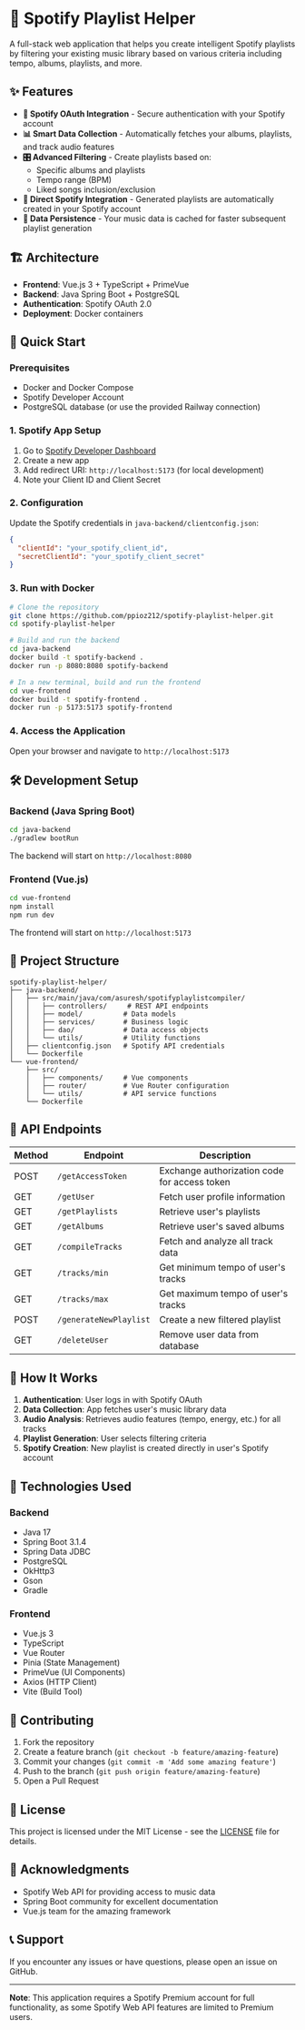 # 🎵 Spotify Playlist Helper

A full-stack web application that helps you create intelligent Spotify playlists by filtering your existing music library based on various criteria including tempo, albums, playlists, and more.

## ✨ Features

- **🔐 Spotify OAuth Integration** - Secure authentication with your Spotify account
- **📊 Smart Data Collection** - Automatically fetches your albums, playlists, and track audio features
- **🎛️ Advanced Filtering** - Create playlists based on:
  - Specific albums and playlists
  - Tempo range (BPM)
  - Liked songs inclusion/exclusion
- **🚀 Direct Spotify Integration** - Generated playlists are automatically created in your Spotify account
- **💾 Data Persistence** - Your music data is cached for faster subsequent playlist generation

## 🏗️ Architecture

- **Frontend**: Vue.js 3 + TypeScript + PrimeVue
- **Backend**: Java Spring Boot + PostgreSQL
- **Authentication**: Spotify OAuth 2.0
- **Deployment**: Docker containers

## 🚀 Quick Start

### Prerequisites

- Docker and Docker Compose
- Spotify Developer Account
- PostgreSQL database (or use the provided Railway connection)

### 1. Spotify App Setup

1. Go to [Spotify Developer Dashboard](https://developer.spotify.com/dashboard)
2. Create a new app
3. Add redirect URI: `http://localhost:5173` (for local development)
4. Note your Client ID and Client Secret

### 2. Configuration

Update the Spotify credentials in `java-backend/clientconfig.json`:

```json
{
  "clientId": "your_spotify_client_id",
  "secretClientId": "your_spotify_client_secret"
}
```

### 3. Run with Docker

```bash
# Clone the repository
git clone https://github.com/ppioz212/spotify-playlist-helper.git
cd spotify-playlist-helper

# Build and run the backend
cd java-backend
docker build -t spotify-backend .
docker run -p 8080:8080 spotify-backend

# In a new terminal, build and run the frontend
cd vue-frontend
docker build -t spotify-frontend .
docker run -p 5173:5173 spotify-frontend
```

### 4. Access the Application

Open your browser and navigate to `http://localhost:5173`

## 🛠️ Development Setup

### Backend (Java Spring Boot)

```bash
cd java-backend
./gradlew bootRun
```

The backend will start on `http://localhost:8080`

### Frontend (Vue.js)

```bash
cd vue-frontend
npm install
npm run dev
```

The frontend will start on `http://localhost:5173`

## 📁 Project Structure

```
spotify-playlist-helper/
├── java-backend/
│   ├── src/main/java/com/asuresh/spotifyplaylistcompiler/
│   │   ├── controllers/     # REST API endpoints
│   │   ├── model/          # Data models
│   │   ├── services/       # Business logic
│   │   ├── dao/            # Data access objects
│   │   └── utils/          # Utility functions
│   ├── clientconfig.json   # Spotify API credentials
│   └── Dockerfile
└── vue-frontend/
    ├── src/
    │   ├── components/     # Vue components
    │   ├── router/         # Vue Router configuration
    │   └── utils/          # API service functions
    └── Dockerfile
```

## 🔌 API Endpoints

| Method | Endpoint | Description |
|--------|----------|-------------|
| POST | `/getAccessToken` | Exchange authorization code for access token |
| GET | `/getUser` | Fetch user profile information |
| GET | `/getPlaylists` | Retrieve user's playlists |
| GET | `/getAlbums` | Retrieve user's saved albums |
| GET | `/compileTracks` | Fetch and analyze all track data |
| GET | `/tracks/min` | Get minimum tempo of user's tracks |
| GET | `/tracks/max` | Get maximum tempo of user's tracks |
| POST | `/generateNewPlaylist` | Create a new filtered playlist |
| GET | `/deleteUser` | Remove user data from database |

## 🎯 How It Works

1. **Authentication**: User logs in with Spotify OAuth
2. **Data Collection**: App fetches user's music library data
3. **Audio Analysis**: Retrieves audio features (tempo, energy, etc.) for all tracks
4. **Playlist Generation**: User selects filtering criteria
5. **Spotify Creation**: New playlist is created directly in user's Spotify account

## 🔧 Technologies Used

### Backend
- Java 17
- Spring Boot 3.1.4
- Spring Data JDBC
- PostgreSQL
- OkHttp3
- Gson
- Gradle

### Frontend
- Vue.js 3
- TypeScript
- Vue Router
- Pinia (State Management)
- PrimeVue (UI Components)
- Axios (HTTP Client)
- Vite (Build Tool)

## 🤝 Contributing

1. Fork the repository
2. Create a feature branch (`git checkout -b feature/amazing-feature`)
3. Commit your changes (`git commit -m 'Add some amazing feature'`)
4. Push to the branch (`git push origin feature/amazing-feature`)
5. Open a Pull Request

## 📝 License

This project is licensed under the MIT License - see the [LICENSE](LICENSE) file for details.

## 🙏 Acknowledgments

- Spotify Web API for providing access to music data
- Spring Boot community for excellent documentation
- Vue.js team for the amazing framework

## 📞 Support

If you encounter any issues or have questions, please open an issue on GitHub.

---

**Note**: This application requires a Spotify Premium account for full functionality, as some Spotify Web API features are limited to Premium users.
